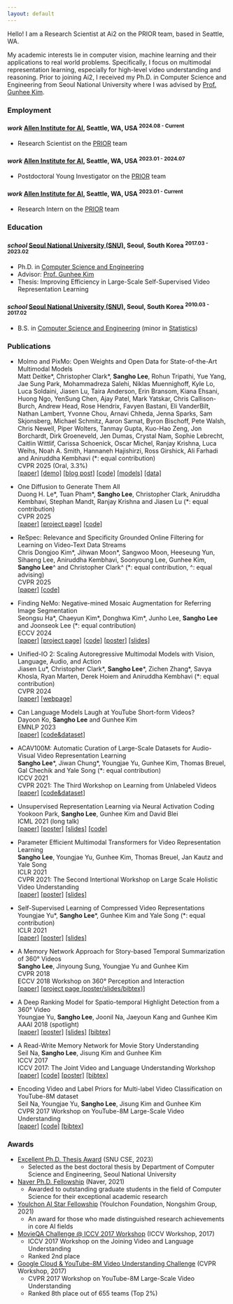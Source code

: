 ```yaml
---
layout: default
---
```


Hello! I am a Research Scientist at Ai2 on the PRIOR team, based in Seattle, WA.


My academic interests lie in computer vision, machine learning and their applications to real world problems.
Specifically, I focus on multimodal representation learning, especially for high-level video understanding and reasoning.
Prior to joining Ai2, I received my Ph.D. in Computer Science and Engineering from Seoul National University where I was advised by [Prof. Gunhee Kim](http://vision.snu.ac.kr/~gunhee/).

### Employment

<h4 class="education">
  <i class="material-icons md-18">work</i>
  <a href="https://allenai.org/">Allen Institute for AI</a>, Seattle, WA, USA
  <sup>2024.08 - Current</sup>
</h4>

- Research Scientist on the [PRIOR] team

<h4 class="education">
  <i class="material-icons md-18">work</i>
  <a href="https://allenai.org/">Allen Institute for AI</a>, Seattle, WA, USA
  <sup>2023.01 - 2024.07</sup>
</h4>

- Postdoctoral Young Investigator on the [PRIOR] team

<h4 class="education">
  <i class="material-icons md-18">work</i>
  <a href="https://allenai.org/">Allen Institute for AI</a>, Seattle, WA, USA
  <sup>2023.01 - Current</sup>
</h4>

- Research Intern on the [PRIOR] team

### Education

<h4 class="education">
  <i class="material-icons md-18">school</i>
  <a href="http://en.snu.ac.kr/">Seoul National University (SNU)</a>, Seoul, South Korea
  <sup>2017.03 - 2023.02</sup>
</h4>

- Ph.D. in [Computer Science and Engineering]
- Advisor: [Prof. Gunhee Kim](http://vision.snu.ac.kr/~gunhee/)
- Thesis: Improving Efficiency in Large-Scale Self-Supervised Video Representation Learning

<h4 class="education">
  <i class="material-icons md-18">school</i>
  <a href="http://en.snu.ac.kr/">Seoul National University (SNU)</a>, Seoul, South Korea
  <sup>2010.03 - 2017.02</sup>
</h4>

- B.S. in [Computer Science and Engineering] (minor in [Statistics])

[PRIOR]: https://prior.allenai.org/
[Computer Science and Engineering]: https://cse.snu.ac.kr/en
[Statistics]: https://stat.snu.ac.kr/eng/

### Publications

- Molmo and PixMo: Open Weights and Open Data for State-of-the-Art Multimodal Models <br/>
Matt Deitke\*, Christopher Clark\*, **Sangho Lee**, Rohun Tripathi, Yue Yang, Jae Sung Park, Mohammadreza Salehi, Niklas Muennighoff, Kyle Lo, Luca Soldaini, Jiasen Lu, Taira Anderson, Erin Bransom, Kiana Ehsani, Huong Ngo, YenSung Chen, Ajay Patel, Mark Yatskar, Chris Callison-Burch, Andrew Head, Rose Hendrix, Favyen Bastani, Eli VanderBilt, Nathan Lambert, Yvonne Chou, Arnavi Chheda, Jenna Sparks, Sam Skjonsberg, Michael Schmitz, Aaron Sarnat, Byron Bischoff, Pete Walsh, Chris Newell, Piper Wolters, Tanmay Gupta, Kuo-Hao Zeng, Jon Borchardt, Dirk Groeneveld, Jen Dumas, Crystal Nam, Sophie Lebrecht, Caitlin Wittlif, Carissa Schoenick, Oscar Michel, Ranjay Krishna, Luca Weihs, Noah A. Smith, Hannaneh Hajishirzi, Ross Girshick, Ali Farhadi and Aniruddha Kembhavi (\*: equal contribution) <br/>
CVPR 2025 (Oral, 3.3%) <br/>
<a class="code" href="https://arxiv.org/abs/2409.17146">[paper]</a>
<a class="code" href="https://molmo.allenai.org">[demo]</a>
<a class="code" href="https://molmo.allenai.org/blog">[blog post]</a>
<a class="code" href="https://github.com/allenai/molmo">[code]</a>
<a class="code" href="https://huggingface.co/collections/allenai/molmo-66f379e6fe3b8ef090a8ca19">[models]</a>
<a class="code" href="https://huggingface.co/collections/allenai/pixmo-674746ea613028006285687b">[data]</a>

- One Diffusion to Generate Them All <br/>
Duong H. Le\*, Tuan Pham\*, **Sangho Lee**, Christopher Clark, Aniruddha Kembhavi, Stephan Mandt, Ranjay Krishna and Jiasen Lu (\*: equal contribution) <br/>
CVPR 2025 <br/>
<a class="code" href="https://arxiv.org/abs/2411.16318">[paper]</a>
<a class="code" href="https://lehduong.github.io/OneDiffusion-homepage">[project page]</a>
<a class="code" href="https://github.com/lehduong/OneDiffusion">[code]</a>

- ReSpec: Relevance and Specificity Grounded Online Filtering for Learning on Video-Text Data Streams <br/>
Chris Dongjoo Kim\*, Jihwan Moon\*, Sangwoo Moon, Heeseung Yun, Sihaeng Lee, Aniruddha Kembhavi, Soonyoung Lee, Gunhee Kim, **Sangho Lee**^ and Christopher Clark^ (\*: equal contribution, ^: equal advising) <br/>
CVPR 2025 <br/>
<a class="code" href="https://arxiv.org/abs/2504.14875">[paper]</a>
<a class="code" href="https://github.com/cdjkim/ReSpec">[code]</a>


- Finding NeMo: Negative-mined Mosaic Augmentation for Referring Image Segmentation <br/>
Seongsu Ha\*, Chaeyun Kim\*, Donghwa Kim\*, Junho Lee, **Sangho Lee** and Joonseok Lee (\*: equal contribution) <br/>
ECCV 2024 <br/>
<a class="code" href="http://www.joonseok.net/papers/eccv24_nemo.pdf">[paper]</a>
<a class="code" href="https://dddonghwa.github.io/NeMo">[project page]</a>
<a class="code" href="https://github.com/snuviplab/NeMo">[code]</a>
<a class="code" href="assets/poster/eccv2024_ha_poster.png">[poster]</a>
<a class="code" href="assets/slides/eccv2024_ha_slides.pdf">[slides]</a>


- Unified-IO 2: Scaling Autoregressive Multimodal Models with Vision, Language, Audio, and Action <br/>
Jiasen Lu\*, Christopher Clark\*, **Sangho Lee**\*, Zichen Zhang\*, Savya Khosla, Ryan Marten, Derek Hoiem and Aniruddha Kembhavi (\*: equal contribution) <br/>
CVPR 2024 <br/>
<a class="code" href="https://arxiv.org/abs/2312.17172">[paper]</a>
<a class="code" href="https://unified-io-2.allenai.org">[webpage]</a>

- Can Language Models Laugh at YouTube Short-form Videos? <br/>
Dayoon Ko, **Sangho Lee** and Gunhee Kim <br/>
EMNLP 2023 <br/>
<a class="code" href="https://arxiv.org/abs/2310.14159">[paper]</a>
<a class="code" href="https://github.com/dayoon-ko/ExFunTube">[code&dataset]</a>

- ACAV100M: Automatic Curation of Large-Scale Datasets for Audio-Visual Video Representation Learning <br/>
**Sangho Lee**\*, Jiwan Chung\*, Youngjae Yu, Gunhee Kim, Thomas Breuel, Gal Chechik and Yale Song (\*: equal contribution) <br/>
ICCV 2021 <br/>
CVPR 2021: The Third Workshop on Learning from Unlabeled Videos <br/>
<a class="code" href="https://arxiv.org/abs/2101.10803">[paper]</a>
<a class="code" href="https://acav100m.github.io">[code&dataset]</a>

- Unsupervised Representation Learning via Neural Activation Coding <br/>
Yookoon Park, **Sangho Lee**, Gunhee Kim and David Blei <br/>
ICML 2021 (long talk) <br/>
<a class="code" href="http://proceedings.mlr.press/v139/park21b.html">[paper]</a>
<a class="code" href="assets/poster/icml21_park_poster.png">[poster]</a>
<a class="code" href="assets/slides/icml21_park_slides.pdf">[slides]</a>
<a class="code" href="https://github.com/yookoon/nac">[code]</a>

- Parameter Efficient Multimodal Transformers for Video Representation Learning <br/>
**Sangho Lee**, Youngjae Yu, Gunhee Kim, Thomas Breuel, Jan Kautz and Yale Song <br/>
ICLR 2021 <br/>
CVPR 2021: The Second Intertional Workshop on Large Scale Holistic Video Understanding <br/>
<a class="code" href="https://openreview.net/forum?id=6UdQLhqJyFD">[paper]</a>
<a class="code" href="assets/poster/iclr2021_lee_poster.png">[poster]</a>
<a class="code" href="assets/slides/iclr2021_lee_slides.pdf">[slides]</a>

- Self-Supervised Learning of Compressed Video Representations <br/>
Youngjae Yu\*, **Sangho Lee**\*, Gunhee Kim and Yale Song (\*: equal contribution) <br/>
ICLR 2021 <br/>
<a class="code" href="https://openreview.net/forum?id=jMPcEkJpdD">[paper]</a>
<a class="code" href="assets/poster/iclr2021_yu_poster.png">[poster]</a>
<a class="code" href="assets/slides/iclr2021_yu_slides.pdf">[slides]</a>

- A Memory Network Approach for Story-based Temporal Summarization of 360&deg; Videos <br/>
**Sangho Lee**, Jinyoung Sung, Youngjae Yu and Gunhee Kim <br/>
CVPR 2018 <br/>
ECCV 2018 Workshop on 360&deg; Perception and Interaction <br/>
<a class="code" href="https://arxiv.org/abs/1805.02838">[paper]</a>
<a class="code" href="http://vision.snu.ac.kr/projects/pfmn/">[project page (poster/slides/bibtex)]</a>

- A Deep Ranking Model for Spatio-temporal Highlight Detection from a 360&deg; Video <br/>
Youngjae Yu, **Sangho Lee**, Joonil Na, Jaeyoun Kang and Gunhee Kim <br/>
AAAI 2018 (spotlight) <br/>
<a class="code" href="https://aaai.org/ocs/index.php/AAAI/AAAI18/paper/view/17213"> [paper]</a>
<a class="code" href="assets/poster/aaai_vrsumm_poster.pdf"> [poster]</a>
<a class="code" href="assets/slides/aaai_vrsumm_spotlight_2page.pdf"> [slides]</a>
<a class="code" href="assets/bibtex/aaai18_cvs.txt">[bibtex]</a>

- A Read-Write Memory Network for Movie Story Understanding <br/>
Seil Na, **Sangho Lee**, Jisung Kim and Gunhee Kim <br/>
ICCV 2017 <br/>
ICCV 2017: The Joint Video and Language Understanding Workshop <br/>
<a class="code" href="https://arxiv.org/abs/1709.09345">[paper]</a>
<a class="code" href="https://github.com/seilna/RWMN">[code]</a>
<a class="code" href="assets/poster/iccv17_movieqa_poster.pdf">[poster]</a>
<a class="code" href="assets/bibtex/iccv17_movieqa.txt">[bibtex]</a>

- Encoding Video and Label Priors for Multi-label Video Classification on YouTube-8M dataset <br/>
Seil Na, Youngjae Yu, **Sangho Lee**, Jisung Kim and Gunhee Kim <br/>
CVPR 2017 Workshop on YouTube-8M Large-Scale Video Understanding <br/>
<a class="code" href="https://arxiv.org/abs/1706.07960">[paper]</a>
<a class="code" href="https://github.com/seilna/youtube8m">[code]</a>
<a class="code" href="assets/bibtex/cvpr_workshop_2017_video.txt">[bibtex]</a>


### Awards
- [Excellent Ph.D. Thesis Award](https://sangho-vision.github.io/) (SNU CSE, 2023)
  - Selected as the best doctoral thesis by Department of Computer Science and Engineering, Seoul National University
- [Naver Ph.D. Fellowship](https://sangho-vision.github.io/) (Naver, 2021)
  - Awarded to outstanding graduate students in the field of Computer Science for their exceptional academic research
- [Youlchon AI Star Fellowship](https://aiis.snu.ac.kr/bbs/board.php?bo_table=eng4_3) (Youlchon Foundation, Nongshim Group, 2021)
  - An award for those who made distinguished research achievements in core AI fields
- [MovieQA Challenge @ ICCV 2017 Workshop](https://www.rsipvision.com/ICCV2017-Wednesday/) (ICCV Workshop, 2017)
  - ICCV 2017 Workshop on the Joining Video and Language Understanding
  - Ranked 2nd place
- [Google Cloud & YouTube-8M Video Understanding Challenge](https://www.kaggle.com/c/youtube8m/leaderboard) (CVPR Workshop, 2017)
  - CVPR 2017 Workshop on YouTube-8M Large-Scale Video Understanding
  - Ranked 8th place out of 655 teams (Top 2%)
